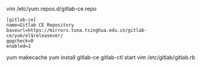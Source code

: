 
vim /etc/yum.repos.d/gitlab-ce.repo
```
[gitlab-ce]
name=Gitlab CE Repository
baseurl=https://mirrors.tuna.tsinghua.edu.cn/gitlab-ce/yum/el$releasever/
gpgcheck=0
enabled=1
```
yum makecache
yum install gitlab-ce
gitlab-ctl start 
vim /etc/gitlab/gitlab.rb  
